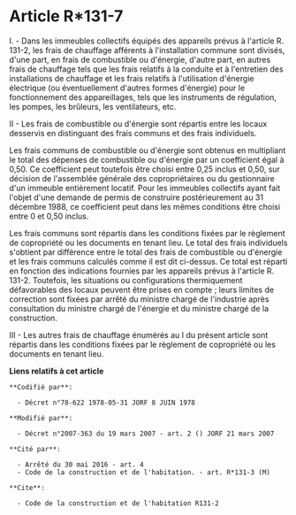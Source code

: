 # Article R*131-7

I. - Dans les immeubles collectifs équipés des appareils prévus à l'article R. 131-2, les frais de chauffage afférents à
l'installation commune sont divisés, d'une part, en frais de combustible ou d'énergie, d'autre part, en autres frais de
chauffage tels que les frais relatifs à la conduite et à l'entretien des installations de chauffage et les frais relatifs à
l'utilisation d'énergie électrique (ou éventuellement d'autres formes d'énergie) pour le fonctionnement des appareillages,
tels que les instruments de régulation, les pompes, les brûleurs, les ventilateurs, etc.

II - Les frais de combustible ou d'énergie sont répartis entre les locaux desservis en distinguant des frais communs et des
frais individuels.

Les frais communs de combustible ou d'énergie sont obtenus en multipliant le total des dépenses de combustible ou d'énergie
par un coefficient égal à 0,50. Ce coefficient peut toutefois être choisi entre 0,25 inclus et 0,50, sur décision de
l'assemblée générale des copropriétaires ou du gestionnaire d'un immeuble entièrement locatif. Pour les immeubles collectifs
ayant fait l'objet d'une demande de permis de construire postérieurement au 31 décembre 1988, ce coefficient peut dans les
mêmes conditions être choisi entre 0 et 0,50 inclus.

Les frais communs sont répartis dans les conditions fixées par le règlement de copropriété ou les documents en tenant lieu.
Le total des frais individuels s'obtient par différence entre le total des frais de combustible ou d'énergie et les frais
communs calculés comme il est dit ci-dessus. Ce total est réparti en fonction des indications fournies par les appareils
prévus à l'article R. 131-2. Toutefois, les situations ou configurations thermiquement défavorables des locaux peuvent être
prises en compte ; leurs limites de correction sont fixées par arrêté du ministre chargé de l'industrie après consultation du
ministre chargé de l'énergie et du ministre chargé de la construction.

III - Les autres frais de chauffage énumérés au I du présent article sont répartis dans les conditions fixées par le
règlement de copropriété ou les documents en tenant lieu.

**Liens relatifs à cet article**

	**Codifié par**:

	  - Décret n°78-622 1978-05-31 JORF 8 JUIN 1978

	**Modifié par**:

	  - Décret n°2007-363 du 19 mars 2007 - art. 2 () JORF 21 mars 2007

	**Cité par**:

	  - Arrêté du 30 mai 2016 - art. 4
	  - Code de la construction et de l'habitation. - art. R*131-3 (M)

	**Cite**:

	  - Code de la construction et de l'habitation R131-2

